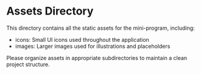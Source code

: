 # Assets Directory

This directory contains all the static assets for the mini-program, including:

- icons: Small UI icons used throughout the application
- images: Larger images used for illustrations and placeholders

Please organize assets in appropriate subdirectories to maintain a clean project structure.